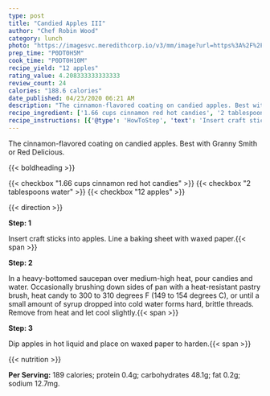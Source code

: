 ```yaml
---
type: post
title: "Candied Apples III"
author: "Chef Robin Wood"
category: lunch
photo: "https://imagesvc.meredithcorp.io/v3/mm/image?url=https%3A%2F%2Fimages.media-allrecipes.com%2Fuserphotos%2F500648.jpg"
prep_time: "P0DT0H5M"
cook_time: "P0DT0H10M"
recipe_yield: "12 apples"
rating_value: 4.208333333333333
review_count: 24
calories: "188.6 calories"
date_published: 04/23/2020 06:21 AM
description: "The cinnamon-flavored coating on candied apples. Best with Granny Smith or Red Delicious."
recipe_ingredient: ['1.66 cups cinnamon red hot candies', '2 tablespoons water', '12 apples']
recipe_instructions: [{'@type': 'HowToStep', 'text': 'Insert craft sticks into apples.  Line a baking sheet with waxed paper.\n'}, {'@type': 'HowToStep', 'text': 'In a heavy-bottomed saucepan over medium-high heat, pour candies and water.  Occasionally brushing down sides of pan with a heat-resistant pastry brush, heat candy to 300 to 310 degrees F (149 to 154 degrees C), or until a small amount of syrup dropped into cold water forms hard, brittle threads.  Remove from heat and let cool slightly.\n'}, {'@type': 'HowToStep', 'text': 'Dip apples in hot liquid and place on waxed paper to harden.\n'}]
---
```


The cinnamon-flavored coating on candied apples. Best with Granny Smith or Red Delicious. 

{{< boldheading >}}

{{< checkbox "1.66 cups cinnamon red hot candies" >}}
{{< checkbox "2 tablespoons water" >}}
{{< checkbox "12  apples" >}}


{{< direction >}}

**Step: 1**

Insert craft sticks into apples.  Line a baking sheet with waxed paper.{{< span >}}

**Step: 2**

In a heavy-bottomed saucepan over medium-high heat, pour candies and water.  Occasionally brushing down sides of pan with a heat-resistant pastry brush, heat candy to 300 to 310 degrees F (149 to 154 degrees C), or until a small amount of syrup dropped into cold water forms hard, brittle threads.  Remove from heat and let cool slightly.{{< span >}}

**Step: 3**

Dip apples in hot liquid and place on waxed paper to harden.{{< span >}}

{{< nutrition >}}

**Per Serving:** 189 calories; protein 0.4g; carbohydrates 48.1g; fat 0.2g; sodium 12.7mg.